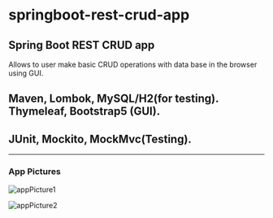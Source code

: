 # springboot-rest-crud-app
## Spring Boot REST CRUD app
Allows to user make basic CRUD operations with data base in the browser using GUI.
## Maven, Lombok, MySQL/H2(for testing). Thymeleaf, Bootstrap5 (GUI).
## JUnit, Mockito, MockMvc(Testing).
-------------------------------------------------------------------------------------------------------------------------------------------------------------------------
### App Pictures
![appPicture1](https://user-images.githubusercontent.com/54478926/177384213-997c7d88-4a04-4f6b-9875-2f8558036e97.png)

![appPicture2](https://user-images.githubusercontent.com/54478926/177384208-1f16e0f7-aca5-4309-83de-d3a33176451f.png)
